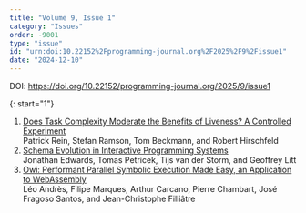 ```yaml
---
title: "Volume 9, Issue 1"
category: "Issues"
order: -9001
type: "issue"
id: "urn:doi:10.22152%2Fprogramming-journal.org%2F2025%2F9%2Fissue1"
date: "2024-12-10"
---
```

DOI: <https://doi.org/10.22152/programming-journal.org/2025/9/issue1>





{: start="1"}
1. [Does Task Complexity Moderate the Benefits of Liveness? A Controlled Experiment](/2025/9/1)  
Patrick Rein, Stefan Ramson, Tom Beckmann, and Robert Hirschfeld
1. [Schema Evolution in Interactive Programming Systems](/2025/9/2)  
Jonathan Edwards, Tomas Petricek, Tijs van der Storm, and Geoffrey Litt
1. [Owi: Performant Parallel Symbolic Execution Made Easy, an Application to WebAssembly](/2025/9/3)  
Léo Andrès, Filipe Marques, Arthur Carcano, Pierre Chambart, José Fragoso Santos, and Jean-Christophe Filliâtre



